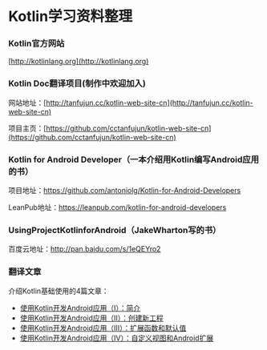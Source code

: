 # Kotlin学习资料整理

### Kotlin官方网站 

[http://kotlinlang.org](http://kotlinlang.org)

### Kotlin Doc翻译项目(制作中欢迎加入)

网站地址：[http://tanfujun.cc/kotlin-web-site-cn](http://tanfujun.cc/kotlin-web-site-cn)  

项目主页：[https://github.com/cctanfujun/kotlin-web-site-cn](https://github.com/cctanfujun/kotlin-web-site-cn)

### Kotlin for Android Developer（一本介绍用Kotlin编写Android应用的书）  

项目地址：https://github.com/antoniolg/Kotlin-for-Android-Developers    

LeanPub地址：https://leanpub.com/kotlin-for-android-developers  

### UsingProjectKotlinforAndroid（JakeWharton写的书）

百度云地址：http://pan.baidu.com/s/1eQEYro2

### 翻译文章

介绍Kotlin基础使用的4篇文章：  

* [使用Kotlin开发Android应用（I）：简介](http://www.jianshu.com/p/b6a2cda2f806)  
* [使用Kotlin开发Android应用（II）：创建新工程](http://www.jianshu.com/p/03bba63474f7)
* [使用Kotlin开发Android应用（III）：扩展函数和默认值](http://www.jianshu.com/p/b0d4da2c8c5f)
* [使用Kotlin开发Android应用（IV）：自定义视图和Android扩展](http://www.jianshu.com/p/751b4ab19d2a)



